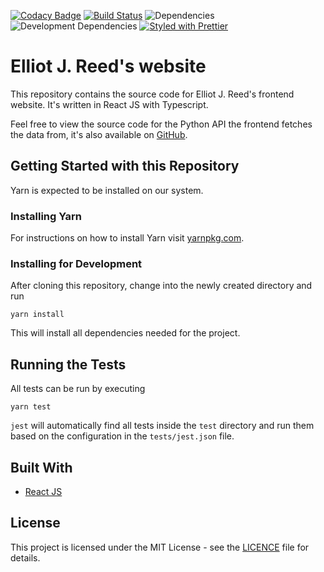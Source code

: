 [![Codacy Badge](https://api.codacy.com/project/badge/Grade/3afe296f072948fbb1e59e4c6ff2547e)](https://app.codacy.com/app/elliotjreed/www.elliotjreed.com?utm_source=github.com&utm_medium=referral&utm_content=elliotjreed/www.elliotjreed.com&utm_campaign=Badge_Grade_Dashboard)
[![Build Status](https://travis-ci.org/elliotjreed/www.elliotjreed.com.svg?branch=master)](https://travis-ci.org/elliotjreed/www.elliotjreed.com) ![Dependencies](https://david-dm.org/elliotjreed/www.elliotjreed.com.svg) ![Development Dependencies](https://david-dm.org/elliotjreed/www.elliotjreed.com.svg?type=dev) [![Styled with Prettier](https://img.shields.io/badge/styled_with-prettier-ff69b4.svg)](https://github.com/prettier/prettier)

# Elliot J. Reed's website

This repository contains the source code for Elliot J. Reed's frontend website. It's written in React JS with Typescript.

Feel free to view the source code for the Python API the frontend fetches the data from, it's also available on [GitHub](https://github.com/elliotjreed).

## Getting Started with this Repository

Yarn is expected to be installed on our system.

### Installing Yarn

For instructions on how to install Yarn visit [yarnpkg.com](https://yarnpkg.com/lang/en/docs/install).

### Installing for Development

After cloning this repository, change into the newly created directory and run

```
yarn install
```

This will install all dependencies needed for the project.

## Running the Tests

All tests can be run by executing

```
yarn test
```

`jest` will automatically find all tests inside the `test` directory and run them based on the configuration in the `tests/jest.json` file.

## Built With

 - [React JS](https://reactjs.org/)

## License

This project is licensed under the MIT License - see the [LICENCE](LICENSE) file for details.
